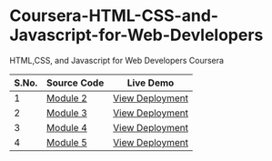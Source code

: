 # Coursera-HTML-CSS-and-Javascript-for-Web-Devlelopers
HTML,CSS, and Javascript for Web Developers Coursera


|S.No.|Source Code|Live Demo|
|-|-|-|
|1|[Module 2](https://github.com/yvrakesh/HTML-CSS-JS-for-Web-Developers/tree/master/Module2)|[View Deployment](https://yvrakesh.github.io/HTML-CSS-JS-for-Web-Devlelopers/Module2/)|
|2|[Module 3](https://github.com/yvrakesh/HTML-CSS-JS-for-Web-Developers/tree/master/Module3)|[View Deployment](https://yvrakesh.github.io/HTML-CSS-JS-for-Web-Devlelopers/Module3/)|
|3|[Module 4](https://github.com/yvrakesh/HTML-CSS-JS-for-Web-Developers/tree/master/Module4)|[View Deployment](https://yvrakesh.github.io/HTML-CSS-JS-for-Web-Devlelopers/Module4/)|
|4|[Module 5](https://github.com/yvrakesh/HTML-CSS-JS-for-Web-Developers/tree/master/Module5)|[View Deployment](https://yvrakesh.github.io/HTML-CSS-JS-for-Web-Devlelopers/Module5/)|
